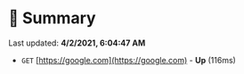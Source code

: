 # 📖 Summary
Last updated: **4/2/2021, 6:04:47 AM**

- `GET` [https://google.com](https://google.com) - **Up** (116ms)
